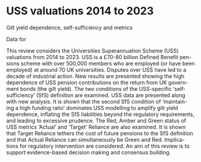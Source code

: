 # USS valuations 2014 to 2023
Gilt yield dependence, self-sufficiency and metrics

Data for 


This review considers the Universities Superannuation Scheme (USS)
valuations from 2014 to 2023. USS is a £70-80 billion Defined Benefit pen-
sions scheme with over 500,000 members who are employed (or have been
employed) at around 70 UK universities. Disputes over USS have led to
a decade of industrial action. New results are presented showing the high
dependence of USS pension contributions on the return from UK govern-
ment bonds (the gilt yield). The two conditions of the USS-specific ‘self-
sufficiency’ (SfS) definition are examined. USS data are presented along
with new analysis. It is shown that the second SfS condition of ‘maintain-
ing a high funding ratio’ dominates USS modelling to amplify gilt yield
dependence, inflating the SfS liabilities beyond the regulatory requirements,
and leading to excessive prudence. The Red, Amber and Green status of
USS metrics ‘Actual’ and ‘Target’ Reliance are also examined. It is shown
that Target Reliance tethers the cost of future pensions to the SfS definition
and that Actual Reliance can simultaneously be Green and Red. Implica-
tions for regulatory intervention are considered. An aim of this review is to
support evidence-based decision making and consensus building.
